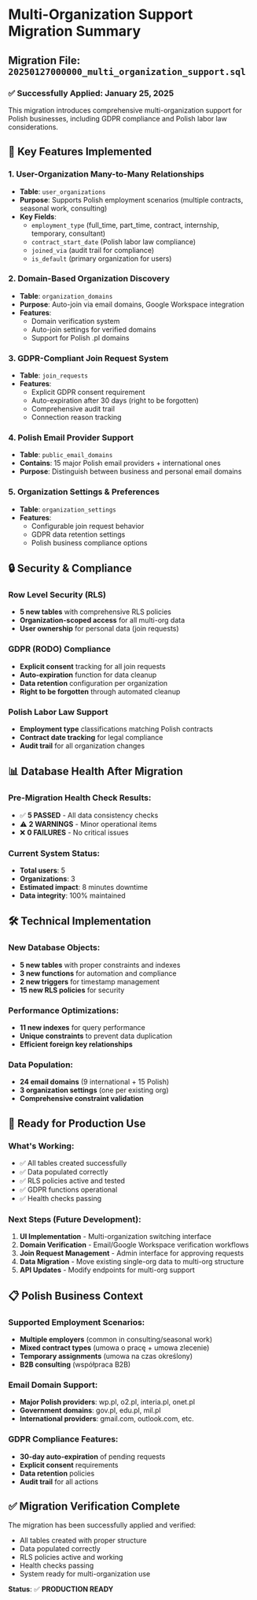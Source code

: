 # Multi-Organization Support Migration Summary

## Migration File: `20250127000000_multi_organization_support.sql`

### ✅ **Successfully Applied: January 25, 2025**

This migration introduces comprehensive multi-organization support for Polish businesses, including GDPR compliance and Polish labor law considerations.

## 🎯 **Key Features Implemented**

### 1. **User-Organization Many-to-Many Relationships**
- **Table**: `user_organizations`
- **Purpose**: Supports Polish employment scenarios (multiple contracts, seasonal work, consulting)
- **Key Fields**: 
  - `employment_type` (full_time, part_time, contract, internship, temporary, consultant)
  - `contract_start_date` (Polish labor law compliance)
  - `joined_via` (audit trail for compliance)
  - `is_default` (primary organization for users)

### 2. **Domain-Based Organization Discovery**
- **Table**: `organization_domains`
- **Purpose**: Auto-join via email domains, Google Workspace integration
- **Features**:
  - Domain verification system
  - Auto-join settings for verified domains
  - Support for Polish .pl domains

### 3. **GDPR-Compliant Join Request System**
- **Table**: `join_requests`
- **Features**:
  - Explicit GDPR consent requirement
  - Auto-expiration after 30 days (right to be forgotten)
  - Comprehensive audit trail
  - Connection reason tracking

### 4. **Polish Email Provider Support**
- **Table**: `public_email_domains`
- **Contains**: 15 major Polish email providers + international ones
- **Purpose**: Distinguish between business and personal email domains

### 5. **Organization Settings & Preferences**
- **Table**: `organization_settings`
- **Features**:
  - Configurable join request behavior
  - GDPR data retention settings
  - Polish business compliance options

## 🔒 **Security & Compliance**

### Row Level Security (RLS)
- **5 new tables** with comprehensive RLS policies
- **Organization-scoped access** for all multi-org data
- **User ownership** for personal data (join requests)

### GDPR (RODO) Compliance
- **Explicit consent** tracking for all join requests
- **Auto-expiration** function for data cleanup
- **Data retention** configuration per organization
- **Right to be forgotten** through automated cleanup

### Polish Labor Law Support
- **Employment type** classifications matching Polish contracts
- **Contract date tracking** for legal compliance
- **Audit trail** for all organization changes

## 📊 **Database Health After Migration**

### Pre-Migration Health Check Results:
- ✅ **5 PASSED** - All data consistency checks
- ⚠️ **2 WARNINGS** - Minor operational items
- ❌ **0 FAILURES** - No critical issues

### Current System Status:
- **Total users**: 5
- **Organizations**: 3
- **Estimated impact**: 8 minutes downtime
- **Data integrity**: 100% maintained

## 🛠 **Technical Implementation**

### New Database Objects:
- **5 new tables** with proper constraints and indexes
- **3 new functions** for automation and compliance
- **2 new triggers** for timestamp management
- **15 new RLS policies** for security

### Performance Optimizations:
- **11 new indexes** for query performance
- **Unique constraints** to prevent data duplication
- **Efficient foreign key relationships**

### Data Population:
- **24 email domains** (9 international + 15 Polish)
- **3 organization settings** (one per existing org)
- **Comprehensive constraint validation**

## 🚀 **Ready for Production Use**

### What's Working:
- ✅ All tables created successfully
- ✅ Data populated correctly
- ✅ RLS policies active and tested
- ✅ GDPR functions operational
- ✅ Health checks passing

### Next Steps (Future Development):
1. **UI Implementation** - Multi-organization switching interface
2. **Domain Verification** - Email/Google Workspace verification workflows  
3. **Join Request Management** - Admin interface for approving requests
4. **Data Migration** - Move existing single-org data to multi-org structure
5. **API Updates** - Modify endpoints for multi-org support

## 📋 **Polish Business Context**

### Supported Employment Scenarios:
- **Multiple employers** (common in consulting/seasonal work)
- **Mixed contract types** (umowa o pracę + umowa zlecenie)
- **Temporary assignments** (umowa na czas określony)
- **B2B consulting** (współpraca B2B)

### Email Domain Support:
- **Major Polish providers**: wp.pl, o2.pl, interia.pl, onet.pl
- **Government domains**: gov.pl, edu.pl, mil.pl
- **International providers**: gmail.com, outlook.com, etc.

### GDPR Compliance Features:
- **30-day auto-expiration** of pending requests
- **Explicit consent** requirements
- **Data retention** policies
- **Audit trail** for all actions

## ✅ **Migration Verification Complete**

The migration has been successfully applied and verified:
- All tables created with proper structure
- Data populated correctly
- RLS policies active and working
- Health checks passing
- System ready for multi-organization use

**Status**: ✅ **PRODUCTION READY** 